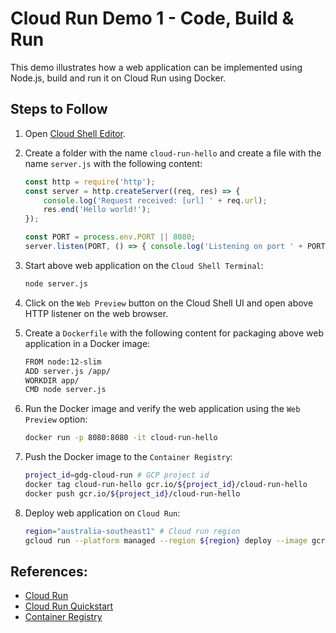 # Cloud Run Demo 1 - Code, Build & Run

This demo illustrates how a web application can be implemented using Node.js, build and run it on Cloud Run using Docker.

## Steps to Follow

1. Open [Cloud Shell Editor](https://ssh.cloud.google.com/cloudshell/editor).

2. Create a folder with the name `cloud-run-hello` and create a file with the name `server.js` with the following content:

   ```js
   const http = require('http');
   const server = http.createServer((req, res) => {
       console.log('Request received: [url] ' + req.url);
       res.end('Hello world!');
   });

   const PORT = process.env.PORT || 8080;
   server.listen(PORT, () => { console.log('Listening on port ' + PORT);});
   ```

3. Start above web application on the `Cloud Shell Terminal`:

   ```bash
   node server.js
   ```

4. Click on the `Web Preview` button on the Cloud Shell UI and open above HTTP listener on the web browser.

5. Create a `Dockerfile` with the following content for packaging above web application in a Docker image:

   ```bash
   FROM node:12-slim
   ADD server.js /app/
   WORKDIR app/
   CMD node server.js
   ```

6. Run the Docker image and verify the web application using the `Web Preview` option:

   ```bash
   docker run -p 8080:8080 -it cloud-run-hello
   ```

7. Push the Docker image to the `Container Registry`:

   ```bash
   project_id=gdg-cloud-run # GCP project id
   docker tag cloud-run-hello gcr.io/${project_id}/cloud-run-hello
   docker push gcr.io/${project_id}/cloud-run-hello
   ```

8. Deploy web application on `Cloud Run`:

   ```bash
   region="australia-southeast1" # Cloud run region
   gcloud run --platform managed --region ${region} deploy --image gcr.io/${project_id}/cloud-run-hello
   ```

## References:
- [Cloud Run](https://cloud.google.com/run)
- [Cloud Run Quickstart](https://cloud.google.com/run/docs/quickstarts/build-and-deploy)
- [Container Registry](https://cloud.google.com/container-registry)
